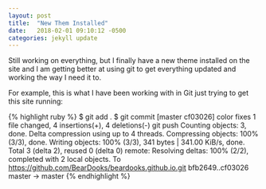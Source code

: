 ```yaml
---
layout: post
title:  "New Them Installed"
date:   2018-02-01 09:10:12 -0500
categories: jekyll update
---
```

Still working on everything, but I finally have a new theme installed on the site and I am getting better at using git to get everything updated and working the way I need it to.

For example, this is what I have been working with in Git just trying to get this site running:

{% highlight ruby %}
$ git add .
$ git commit
	[master cf03026] color fixes
	1 file changed, 4 insertions(+), 4 deletions(-)
git push
	Counting objects: 3, done.
	Delta compression using up to 4 threads.
	Compressing objects: 100% (3/3), done.
	Writing objects: 100% (3/3), 341 bytes | 341.00 KiB/s, done.
	Total 3 (delta 2), reused 0 (delta 0)
	remote: Resolving deltas: 100% (2/2), completed with 2 local objects.
	To https://github.com/BearDooks/beardooks.github.io.git
	   bfb2649..cf03026  master -> master
{% endhighlight %}